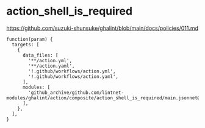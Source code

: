 # action_shell_is_required

https://github.com/suzuki-shunsuke/ghalint/blob/main/docs/policies/011.md

```jsonnet
function(param) {
  targets: [
    {
      data_files: [
        '**/action.yml',
        '**/action.yaml',
        '!.github/workflows/action.yml',
        '!.github/workflows/action.yaml',
      ],
      modules: [
        'github_archive/github.com/lintnet-modules/ghalint/action/composite/action_shell_is_required/main.jsonnet@0f350f659c7c64c7398249ea0fc23d1cec45c12a:v0.2.0',
      ],
    },
  ],
}
```

